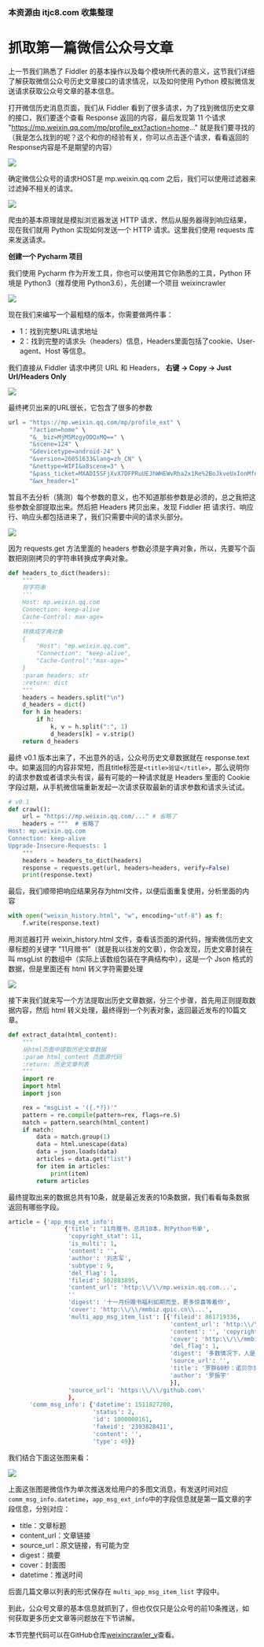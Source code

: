 ### 本资源由 itjc8.com 收集整理
# 抓取第一篇微信公众号文章

上一节我们熟悉了 Fiddler 的基本操作以及每个模块所代表的意义，这节我们详细了解获取微信公众号历史文章接口的请求情况，以及如何使用 Python 模拟微信发送请求获取公众号文章的基本信息。


打开微信历史消息页面，我们从 Fiddler 看到了很多请求，为了找到微信历史文章的接口，我们要逐个查看 Response 返回的内容，最后发现第 11 个请求 "https://mp.weixin.qq.com/mp/profile_ext?action=home..." 就是我们要寻找的（我是怎么找到的呢？这个和你的经验有关，你可以点击逐个请求，看看返回的Response内容是不是期望的内容）


![](https://user-gold-cdn.xitu.io/2017/12/21/160786568551ab61?w=993&h=552&f=png&s=106968)

确定微信公众号的请求HOST是 mp.weixin.qq.com 之后，我们可以使用过滤器来过滤掉不相关的请求。


![](https://user-gold-cdn.xitu.io/2017/12/21/1607865a1a5665bd?w=1075&h=392&f=png&s=53664)


爬虫的基本原理就是模拟浏览器发送 HTTP 请求，然后从服务器得到响应结果，现在我们就用 Python 实现如何发送一个 HTTP 请求。这里我们使用 requests 库来发送请求。




**创建一个 Pycharm 项目**

我们使用 Pycharm 作为开发工具，你也可以使用其它你熟悉的工具，Python 环境是 Python3（推荐使用 Python3.6），先创建一个项目 weixincrawler


![](https://user-gold-cdn.xitu.io/2017/12/21/1607865d62ac4cb1?w=653&h=293&f=png&s=24747)

现在我们来编写一个最粗糙的版本，你需要做两件事：

* 1：找到完整URL请求地址
* 2：找到完整的请求头（headers）信息，Headers里面包括了cookie、User-agent、Host 等信息。

我们直接从 Fiddler 请求中拷贝 URL 和 Headers， **右键 -> Copy -> Just Url/Headers Only**


![](https://user-gold-cdn.xitu.io/2017/12/21/16078660b4f52944?w=878&h=289&f=png&s=37508)

最终拷贝出来的URL很长，它包含了很多的参数

```python
url = "https://mp.weixin.qq.com/mp/profile_ext" \
      "?action=home" \
      "&__biz=MjM5MzgyODQxMQ==" \
      "&scene=124" \
      "&devicetype=android-24" \
      "&version=26051633&lang=zh_CN" \
      "&nettype=WIFI&a8scene=3" \
      "&pass_ticket=MXADI5SFjXvX7DFPRuUEJhWHEWvRha2x1Re%2BoJkveUxIonMfnxY1kM9cOPmm6JRx" \
      "&wx_header=1"
```
暂且不去分析（猜测）每个参数的意义，也不知道那些参数是必须的，总之我把这些参数全部提取出来。然后把 Headers 拷贝出来，发现 Fiddler 把 请求行、响应行、响应头都包括进来了，我们只需要中间的请求头部分。


![](https://user-gold-cdn.xitu.io/2017/12/21/1607866d6574c050?w=633&h=385&f=png&s=50880)

因为 requests.get 方法里面的 headers 参数必须是字典对象，所以，先要写个函数把刚刚拷贝的字符串转换成字典对象。

```python
def headers_to_dict(headers):
    """
    将字符串
    '''
    Host: mp.weixin.qq.com
    Connection: keep-alive
    Cache-Control: max-age=
    '''
    转换成字典对象
    {
        "Host": "mp.weixin.qq.com",
        "Connection": "keep-alive",
        "Cache-Control":"max-age="
    }
    :param headers: str
    :return: dict
    """
    headers = headers.split("\n")
    d_headers = dict()
    for h in headers:
        if h:
            k, v = h.split(":", 1)
            d_headers[k] = v.strip()
    return d_headers
```

最终 v0.1 版本出来了，不出意外的话，公众号历史文章数据就在 response.text 中。如果返回的内容非常短，而且title标签是`<title>验证</title>`，那么说明你的请求参数或者请求头有误，最有可能的一种请求就是 Headers 里面的 Cookie 字段过期，从手机微信端重新发起一次请求获取最新的请求参数和请求头试试。

```python
# v0.1
def crawl():
    url = "https://mp.weixin.qq.com/..." # 省略了
    headers = """  # 省略了
Host: mp.weixin.qq.com
Connection: keep-alive
Upgrade-Insecure-Requests: 1
    """
    headers = headers_to_dict(headers)
    response = requests.get(url, headers=headers, verify=False)
    print(response.text)
```

最后，我们顺带把响应结果另存为html文件，以便后面重复使用，分析里面的内容

```python
with open("weixin_history.html", "w", encoding="utf-8") as f:
    f.write(response.text)
```

用浏览器打开 weixin_history.html 文件，查看该页面的源代码，搜索微信历史文章标题的关键字 "11月赠书"（就是我以往发的文章），你会发现，历史文章封装在叫 msgList 的数组中（实际上该数组包装在字典结构中），这是一个 Json 格式的数据，但是里面还有 html 转义字符需要处理


![](https://user-gold-cdn.xitu.io/2017/12/21/160786716cba2f1d?w=690&h=324&f=png&s=26530)

接下来我们就来写一个方法提取出历史文章数据，分三个步骤，首先用正则提取数据内容，然后 html 转义处理，最终得到一个列表对象，返回最近发布的10篇文章。

```python
def extract_data(html_content):
    """
    从html页面中提取历史文章数据
    :param html_content 页面源代码
    :return: 历史文章列表
    """
    import re
    import html
    import json

    rex = "msgList = '({.*?})'"
    pattern = re.compile(pattern=rex, flags=re.S)
    match = pattern.search(html_content)
    if match:
        data = match.group(1)
        data = html.unescape(data)
        data = json.loads(data)
        articles = data.get("list")
        for item in articles:
            print(item)
        return articles
```

最终提取出来的数据总共有10条，就是最近发表的10条数据，我们看看每条数据返回有哪些字段。

```python
article = {'app_msg_ext_info': 
                {'title': '11月赠书，总共10本，附Python书单',
                 'copyright_stat': 11,
                 'is_multi': 1,
                 'content': '',
                 'author': '刘志军',
                 'subtype': 9,
                 'del_flag': 1,
                 'fileid': 502883895,
                 'content_url': 'http:\\/\\/mp.weixin.qq.com...',
                 ''
                 'digest': '十一月份赠书福利如期而至，更多惊喜等着你',
                 'cover': 'http:\\/\\/mmbiz.qpic.cn\\...',
                 'multi_app_msg_item_list': [{'fileid': 861719336,
                                              'content_url': 'http:\\/\\/mp.weixin.qq.com',
                                              'content': '', 'copyright_stat': 11,
                                              'cover': 'http:\\/\\/mmbiz.qpic.cn',
                                              'del_flag': 1,
                                              'digest': '多数情况下，人是种短视的动物',
                                              'source_url': '',
                                              'title': '罗胖60秒：诺贝尔奖设立时，为何会被骂？',
                                              'author': '罗振宇'
                                              }],
                 'source_url': 'https:\\/\\/github.com\'
                 },
      'comm_msg_info': {'datetime': 1511827200,
                        'status': 2,
                        'id': 1000000161,
                        'fakeid': '2393828411',
                        'content': '',
                        'type': 49}}
```
我们结合下面这张图来看：

![](https://user-gold-cdn.xitu.io/2017/12/29/1609e23c801d5770?w=400&h=599&f=png&s=271704)

上面这张图是微信作为单次推送发给用户的多图文消息，有发送时间对应`comm_msg_info.datetime`，`app_msg_ext_info`中的字段信息就是第一篇文章的字段信息，分别对应：

* title：文章标题
* content_url：文章链接
* source_url：原文链接，有可能为空
* digest：摘要
* cover：封面图
* datetime：推送时间

后面几篇文章以列表的形式保存在 `multi_app_msg_item_list` 字段中。

到此，公众号文章的基本信息就抓到了，但也仅仅只是公众号的前10条推送，如何获取更多历史文章等问题放在下节讲解。

本节完整代码可以在GitHub仓库[weixincrawler_v](https://github.com/pythonzhichan/weixincrawler/tree/v0.1)查看。
